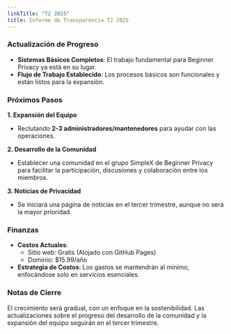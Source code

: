```yaml
---
linkTitle: "T2 2025"
title: Informe de Transparencia T2 2025
---
```

### Actualización de Progreso
- **Sistemas Básicos Completos**: El trabajo fundamental para Beginner Privacy ya está en su lugar.
- **Flujo de Trabajo Establecido**: Los procesos básicos son funcionales y están listos para la expansión.

### Próximos Pasos
**1. Expansión del Equipo**
- Reclutando **2-3 administradores/mantenedores** para ayudar con las operaciones.

**2. Desarrollo de la Comunidad**
- Establecer una comunidad en el grupo SimpleX de Beginner Privacy para facilitar la participación, discusiones y colaboración entre los miembros.

**3. Noticias de Privacidad**
- Se iniciará una página de noticias en el tercer trimestre, aunque no será la mayor prioridad.

### Finanzas  
- **Costos Actuales**:
  - Sitio web: Gratis (Alojado con GitHub Pages)
  - Dominio: $15.99/año
- **Estrategia de Costos**: Los gastos se mantendrán al mínimo, enfocándose solo en servicios esenciales.

### Notas de Cierre  
El crecimiento será gradual, con un enfoque en la sostenibilidad. Las actualizaciones sobre el progreso del desarrollo de la comunidad y la expansión del equipo seguirán en el tercer trimestre.